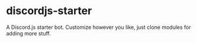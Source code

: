 # discordjs-starter
A Discord.js starter bot. Customize however you like, just clone modules for adding more stuff.
